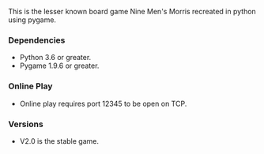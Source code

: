 This is the lesser known board game Nine Men's Morris recreated in python using pygame.

### Dependencies

 - Python 3.6 or greater.
 - Pygame 1.9.6 or greater.
 
### Online Play

 - Online play requires port 12345 to be open on TCP.
 
### Versions

 - V2.0 is the stable game.

